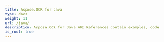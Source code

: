 ```yaml
---
title: Aspose.OCR for Java
type: docs
weight: 11
url: /java/
description: Aspose.OCR for Java API References contain examples, code snippets, and API documentation. It provides packages, classes, interfaces, and other API details.
is_root: true
---
```

